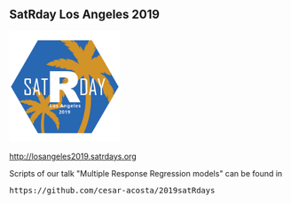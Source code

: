 ## SatRday Los Angeles 2019
<img src="https://github.com/satRdays/assets/blob/master/SatRday-LosAngeles/SatRdayLA2019-Logo.png" width="200">

http://losangeles2019.satrdays.org


Scripts of our talk "Multiple Response Regression models" can be found in  
<pre>
https://github.com/cesar-acosta/2019satRdays
</pre>
